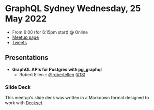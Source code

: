 # GraphQL Sydney Wednesday, 25 May 2022

- From 6:00 (for 6:15pm start) @ Online
- [Meetup page][]
- [Tweets][]

## Presentations

- **GraphQL APIs for Postgres with pg_graphql**
  - Robert Ellen :: [@robertellen][] ([#18][])

### Slide Deck

This meetup's slide deck was written in a Markdown format designed to work with
[Deckset][].

[@robertellen]: https://twitter.com/robertellen
[#18]: https://github.com/graphqlsydney/graphqlsydney/issues/18

[Meetup page]: https://www.meetup.com/GraphQL-Sydney/events/284146913/
[Tweets]: https://twitter.com/search?f=tweets&q=graphqlsydney%20since%3A2022-05-23%20until%3A2022-05-26&src=typd
[Deckset]: https://www.decksetapp.com/
